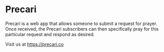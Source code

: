 # Precari

Precari is a web app that allows someone to submit a request for prayer. Once received, the Precari subscribers can then specifically pray for this particular request and respond as desired.

Visit us at https://precari.co
